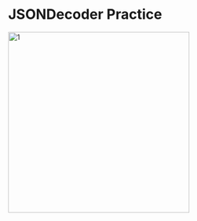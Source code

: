 # JSONDecoder Practice 
<img width="369" alt="1" src="https://user-images.githubusercontent.com/84453688/196104821-dc6e2f55-8bcc-415e-9578-86b31b3189a1.png">
